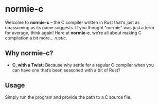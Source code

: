 # normie-c

Welcome to **normie-c** – the C compiler written in Rust that's just as unassuming as its name suggests. If you thought "normie" was just a term for average, think again! Here at **normie-c**, we’re all about making C compilation a bit more... *rustic*.

## Why normie-c?

- **C, with a Twist:** Because why settle for a regular C compiler when you can have one that’s been seasoned with a bit of Rust? 

## Usage

Simply run the program and provide the path to a C source file.

